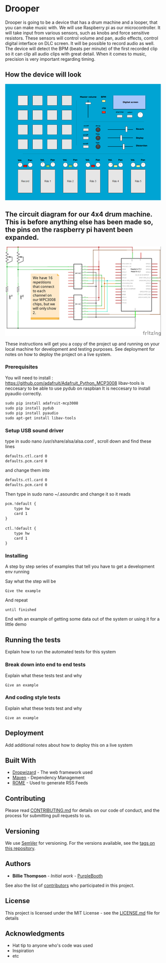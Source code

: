# Drooper

Drooper is going to be a device that has a drum machine and a looper, that you can make music with. We will use Raspberry pi as our microcontroller. It will take input from various sensors, such as knobs and force sensitive resistors. These sensors will control volume and pan, audio effects, control digital interface on DLC screen. It will be possible to record audio as well. The device will detect the BPM (beats per minute) of the first recorded clip so it can clip all audio clips with great detail. When it comes to music, precision is very important regarding timing.

## How the device will look

![Image of the interface](./Interface.png?raw=true "The Interface")

## The circuit diagram for our 4x4 drum machine. This is before anything else has been made so, the pins on the raspberry pi havent been expanded.

![Circuit schematic for 4x4 pads](./4x4Connection_schem.jpg?raw=true "The Interface")

These instructions will get you a copy of the project up and running on your local machine for development and testing purposes. See deployment for notes on how to deploy the project on a live system.

### Prerequisites

You will need to install : https://github.com/adafruit/Adafruit_Python_MCP3008
libav-tools is neccesary to be able to use pydub on raspbian
It is neccesary to install pyaudio correctly.

```
sudo pip install adafruit-mcp3008
sudo pip install pydub
sudo pip install pyaudio
sudo apt-get install libav-tools
```

### Setup USB sound driver

type in sudo nano /usr/share/alsa/alsa.conf , scroll down and find these lines
```
defaults.ctl.card 0
defaults.pcm.card 0
```
and change them into 
```
defaults.ctl.card 0
defaults.pcm.card 0
```
Then type in sudo nano ~/.asoundrc and change it so it reads
```
pcm.!default {
    type hw
    card 1
}

ctl.!default {
    type hw
    card 1
}
```

### Installing

A step by step series of examples that tell you have to get a development env running

Say what the step will be

```
Give the example
```

And repeat

```
until finished
```

End with an example of getting some data out of the system or using it for a little demo

## Running the tests

Explain how to run the automated tests for this system

### Break down into end to end tests

Explain what these tests test and why

```
Give an example
```

### And coding style tests

Explain what these tests test and why

```
Give an example
```

## Deployment

Add additional notes about how to deploy this on a live system

## Built With

* [Dropwizard](http://www.dropwizard.io/1.0.2/docs/) - The web framework used
* [Maven](https://maven.apache.org/) - Dependency Management
* [ROME](https://rometools.github.io/rome/) - Used to generate RSS Feeds

## Contributing

Please read [CONTRIBUTING.md](https://gist.github.com/PurpleBooth/b24679402957c63ec426) for details on our code of conduct, and the process for submitting pull requests to us.

## Versioning

We use [SemVer](http://semver.org/) for versioning. For the versions available, see the [tags on this repository](https://github.com/your/project/tags). 

## Authors

* **Billie Thompson** - *Initial work* - [PurpleBooth](https://github.com/PurpleBooth)

See also the list of [contributors](https://github.com/your/project/contributors) who participated in this project.

## License

This project is licensed under the MIT License - see the [LICENSE.md](LICENSE.md) file for details

## Acknowledgments

* Hat tip to anyone who's code was used
* Inspiration
* etc
